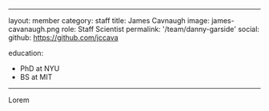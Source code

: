 
---
layout: member
category: staff
title: James Cavnaugh
image: james-cavanaugh.png
role: Staff Scientist
permalink: '/team/danny-garside'
social:
    github: https://github.com/jccava

education:
 - PhD at NYU 
 - BS at MIT
---

Lorem 
